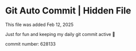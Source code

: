 # Git Auto Commit | Hidden File

This file was added Feb 12, 2025

Just for fun and keeping my daily git commit active 🤪

commit number: 628133
